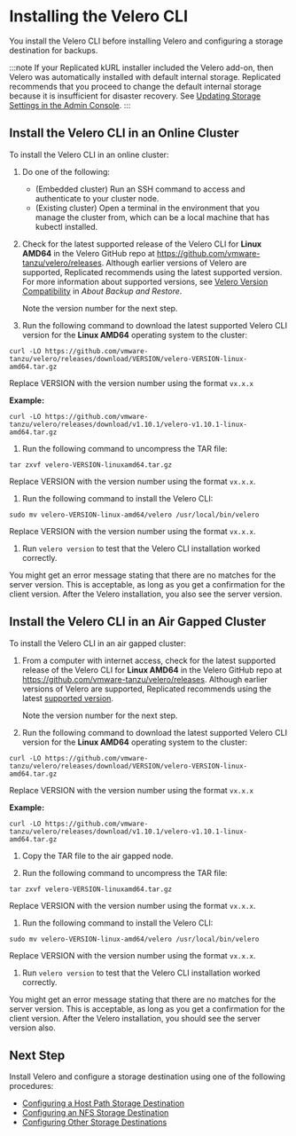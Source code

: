 # Installing the Velero CLI

You install the Velero CLI before installing Velero and configuring a storage destination for backups.

:::note
If your Replicated kURL installer included the Velero add-on, then Velero was automatically installed with default internal storage. Replicated recommends that you proceed to change the default internal storage because it is insufficient for disaster recovery. See [Updating Storage Settings in the Admin Console](snapshots-updating-with-admin-console).
:::

## Install the Velero CLI in an Online Cluster

To install the Velero CLI in an online cluster:

1. Do one of the following:

    - (Embedded cluster) Run an SSH command to access and authenticate to your cluster node.
    - (Existing cluster) Open a terminal in the environment that you manage the cluster from, which can be a local machine that has kubectl installed.

1. Check for the latest supported release of the Velero CLI for **Linux AMD64** in the Velero GitHub repo at https://github.com/vmware-tanzu/velero/releases. Although earlier versions of Velero are supported, Replicated recommends using the latest supported version. For more information about supported versions, see [Velero Version Compatibility](snapshots-understanding#velero-version-compatibility) in _About Backup and Restore_.

    Note the version number for the next step.

1. Run the following command to download the latest supported Velero CLI version for the **Linux AMD64** operating system to the cluster:

  ```
  curl -LO https://github.com/vmware-tanzu/velero/releases/download/VERSION/velero-VERSION-linux-amd64.tar.gz
  ```

  Replace VERSION with the version number using the format `vx.x.x`

  **Example:**

  ```
  curl -LO https://github.com/vmware-tanzu/velero/releases/download/v1.10.1/velero-v1.10.1-linux-amd64.tar.gz
  ```

1. Run the following command to uncompress the TAR file:

  ```
  tar zxvf velero-VERSION-linuxamd64.tar.gz
  ```
  Replace VERSION with the version number using the format `vx.x.x`.

1. Run the following command to install the Velero CLI:
  
  ```
  sudo mv velero-VERSION-linux-amd64/velero /usr/local/bin/velero
  ```
  Replace VERSION with the version number using the format `vx.x.x`.

1. Run `velero version` to test that the Velero CLI installation worked correctly.

  You might get an error message stating that there are no matches for the server version. This is acceptable, as long as you get a confirmation for the client version. After the Velero installation, you also see the server version.

## Install the Velero CLI in an Air Gapped Cluster

To install the Velero CLI in an air gapped cluster:

1. From a computer with internet access, check for the latest supported release of the Velero CLI for **Linux AMD64** in the Velero GitHub repo at https://github.com/vmware-tanzu/velero/releases. Although earlier versions of Velero are supported, Replicated recommends using the latest [supported version](/vendor/snapshots-overview#velero-version-compatibility).

    Note the version number for the next step.

1. Run the following command to download the latest supported Velero CLI version for the **Linux AMD64** operating system to the cluster:

  ```
  curl -LO https://github.com/vmware-tanzu/velero/releases/download/VERSION/velero-VERSION-linux-amd64.tar.gz
  ```

  Replace VERSION with the version number using the format `vx.x.x`

  **Example:**

  ```
  curl -LO https://github.com/vmware-tanzu/velero/releases/download/v1.10.1/velero-v1.10.1-linux-amd64.tar.gz
  ```

1. Copy the TAR file to the air gapped node.

1. Run the following command to uncompress the TAR file:

  ```
  tar zxvf velero-VERSION-linuxamd64.tar.gz
  ```
  Replace VERSION with the version number using the format `vx.x.x`.

1. Run the following command to install the Velero CLI:
  
  ```
  sudo mv velero-VERSION-linux-amd64/velero /usr/local/bin/velero
  ```

  Replace VERSION with the version number using the format `vx.x.x`.

1. Run `velero version` to test that the Velero CLI installation worked correctly.

  You might get an error message stating that there are no matches for the server version. This is acceptable, as long as you get a confirmation for the client version. After the Velero installation, you should see the server version also.


## Next Step

Install Velero and configure a storage destination using one of the following procedures:

- [Configuring a Host Path Storage Destination](snapshots-configuring-hostpath)
- [Configuring an NFS Storage Destination](snapshots-configuring-nfs)
- [Configuring Other Storage Destinations](snapshots-storage-destinations)